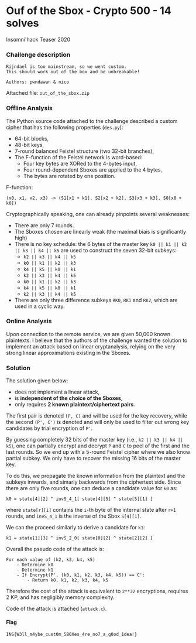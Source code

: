 # Ouf of the Sbox - Crypto 500 - 14 solves

Insomni'hack Teaser 2020

### Challenge description

```
Rijndael is too mainstream, so we went custom.
This should work out of the box and be unbreakable!

Authors: pwndawan & nico
```

Attached file: `out_of_the_sbox.zip`

### Offline Analysis

The Python source code attached to the challenge described a custom cipher that has the following properties (`des.py`):

* 64-bit blocks,
* 48-bit keys,
* 7-round balanced Feistel structure (two 32-bit branches),
* The F-function of the Feistel network is word-based:
	* Four key bytes are XORed to the 4-bytes input,
	* Four round-dependent Sboxes are applied to the 4 bytes,
	* The bytes are rotated by one position.

F-function:

```
(x0, x1, x2, x3) -> (S1[x1 + k1], S2[x2 + k2], S3[x3 + k3], S0[x0 + k0])
```

Cryptographically speaking, one can already pinpoints several weaknesses:

* There are only 7 rounds.
* The Sboxes chosen are linearly weak (the maximal biais is significantly high)
* There is no key schedule: the 6 bytes of the master key `k0 || k1 || k2 || k3 || k4 || k5` are used to construct the seven 32-bit subkeys:
	* `k2 || k3 || k4 || k5`
	* `k0 || k1 || k2 || k3`
	* `k4 || k5 || k0 || k1`
	* `k2 || k3 || k4 || k5`
	* `k0 || k1 || k2 || k3`
	* `k4 || k5 || k0 || k1`
	* `k2 || k3 || k4 || k5`
* There are only three difference subkeys `RK0`, `RK1` and `RK2`, which are used in a cyclic way.

### Online Analysis

Upon connection to the remote service, we are given 50,000 known plaintexts. I believe that the authors of the challenge wanted the solution to implement an attack based on linear cryptanalysis, relying on the very strong linear approximations existing in the Sboxes.

### Solution

The solution given below:

* does not implement a linear attack,
* is **independent of the choice of the Sboxes**,
* only requires **2 known plaintext/ciphertext pairs**.

The first pair is denoted `(P, C)` and will be used for the key recovery, while the second `(P', C')` is denoted and will only be used to filter out wrong key candidates by trial encryption of `P'`.

By guessing completely 32 bits of the master key (i.e., `k2 || k3 || k4 || k5`), one can partially encrypt and decrypt `P` and `C` to peel of the first and the last rounds. So we end up with a 5-round Feistel cipher where we also know partial subkey. We only have to recover the missing 16 bits of the master key.

To do this, we propagate the known information from the plaintext and the subkeys inwards, and simarly backwards from the ciphertext side. Since there are only five rounds, one can deduce a candidate value for `k0` as:

```
k0 = state[4][2] ^ invS_4_1[ state[4][5] ^ state[5][1] ]
```

where `state[r][i]` contains the `i`-th byte of the internal state after `r+1` rounds, and `invS_4_1` is the inverse of the Sbox `S[4][1]`.

We can the proceed similarly to derive a candidate for `k1`:

```
k1 = state[1][3] ^ invS_2_0[ state[0][2] ^ state[2][2] ]
```

Overall the pseudo code of the attack is:

```
For each value of (k2, k3, k4, k5)
    - Determine k0
    - Determine k1
    - If Encrypt(P', (k0, k1, k2, k3, k4, k5)) == C':
    	- Return k0, k1, k2, k3, k4, k5
```

Therefore the cost of the attack is equivalent to `2**32` encryptions, requires 2 KP, and has negligibly memory complexity.

Code of the attack is attached (`attack.c`).

#### Flag

`INS{W3ll_m4ybe_cust0m_5B0Xes_4re_no7_a_g0od_1dea!}`